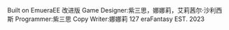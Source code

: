 Built on EmueraEE 改进版
Game Designer:紫三思，娜娜莉，艾莉茜尔·沙利西斯
Programmer:紫三思
Copy Writer:娜娜莉 127
eraFantasy EST. 2023